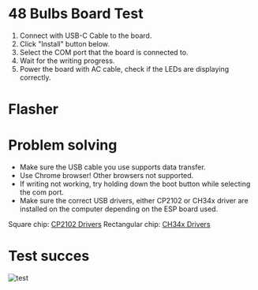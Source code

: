 # 48 Bulbs Board Test

1. Connect with USB-C Cable to the board.
2. Click "Install" button below.
3. Select the COM port that the board is connected to.
4. Wait for the writing progress.
5. Power the board with AC cable, check if the LEDs are displaying correctly.

<html>
<body>
    <h1>Flasher</h1>
    <script type="module" src="https://unpkg.com/esp-web-tools@3.4.2/dist/web/install-button.js?module"></script>
    <esp-web-install-button manifest="test/manifest.json"></esp-web-install-button>
</body>
</html>

# Problem solving

- Make sure the USB cable you use supports data transfer.
- Use Chrome browser! Other browsers not supported.
- If writing not working, try holding down the boot button while selecting the com port.
- Make sure the correct USB drivers, either CP2102 or CH34x driver are installed on the computer depending on the ESP board used.

Square chip: [CP2102 Drivers](https://www.silabs.com/developers/usb-to-uart-bridge-vcp-drivers)
Rectangular chip: [CH34x Drivers](https://github.com/nodemcu/nodemcu-devkit/tree/master/Drivers)

# Test succes

<html>
<img src="example.gif" alt="test">
</html>